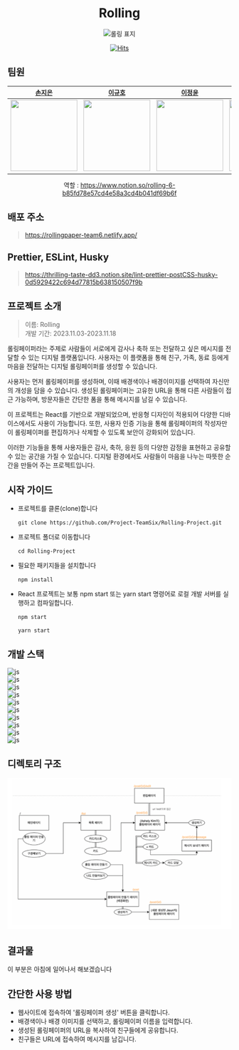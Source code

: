 <div align="center">
<h1>Rolling</h1>
</div>

<p align="center">
<img width="300" alt="롤링 표지" src="https://github.com/Project-TeamSix/Rolling-Project/assets/101032270/b06907ab-2d69-428d-8ee8-1d6dc1a4201a">
</p>

<div align="center">

[![Hits](https://hits.seeyoufarm.com/api/count/incr/badge.svg?url=https%3A%2F%2Fgithub.com%2FProject-TeamSix%2FRolling-Project&count_bg=%2379C83D&title_bg=%23555555&icon=&icon_color=%23E7E7E7&title=hits&edge_flat=false)](https://hits.seeyoufarm.com)

</div>

## 팀원

<div align="center">

|                            [손지은](https://github.com/wise-Ag)                            |                      [이규호](https://github.com/leegyuho-programer)                       |                           [이정윤](https://github.com/lsc58461)                           |                              [정진호](https://github.com/ayden94)                               |                           [조연아](https://github.com/yunajoe)                            |
| :----------------------------------------------------------------------------------------: | :----------------------------------------------------------------------------------------: | :---------------------------------------------------------------------------------------: | :---------------------------------------------------------------------------------------------: | :---------------------------------------------------------------------------------------: |
| <img src="https://avatars.githubusercontent.com/u/144668146?v=4" width="150" height="160"> | <img src="https://avatars.githubusercontent.com/u/101032270?v=4" width="150" height="160"> | <img src="https://avatars.githubusercontent.com/u/79037820?v=4" width="150" height="160"> | <img src="https://avatars.githubusercontent.com/u/144667387?s=64&v=4" width="150" height="160"> | <img src="https://avatars.githubusercontent.com/u/86518113?v=4" width="150" height="160"> |

역할 : https://www.notion.so/rolling-6-b85fd78e57cd4e58a3cd4b041df69b6f

</div>

## 배포 주소

> https://rollingpaper-team6.netlify.app/<br>

## Prettier, ESLint, Husky

> https://thrilling-taste-dd3.notion.site/lint-prettier-postCSS-husky-0d5929422c694d77815b638150507f9b

## 프로젝트 소개

> 이름: Rolling<br>
> 개발 기간: 2023.11.03-2023.11.18<br>

롤링페이퍼라는 주제로 사람들이 서로에게 감사나 축하 또는 전달하고 싶은 메시지를 전달할 수 있는 디지털 플랫폼입니다. 사용자는 이 플랫폼을 통해 친구, 가족, 동료 등에게 마음을 전달하는 디지털 롤링페이퍼를 생성할 수 있습니다.

사용자는 먼저 롤링페이퍼를 생성하며, 이때 배경색이나 배경이미지를 선택하여 자신만의 개성을 담을 수 있습니다. 생성된 롤링페이퍼는 고유한 URL을 통해 다른 사람들이 접근 가능하며, 방문자들은 간단한 폼을 통해 메시지를 남길 수 있습니다.

이 프로젝트는 React를 기반으로 개발되었으며, 반응형 디자인이 적용되어 다양한 디바이스에서도 사용이 가능합니다. 또한, 사용자 인증 기능을 통해 롤링페이퍼의 작성자만이 롤링페이퍼를 편집하거나 삭제할 수 있도록 보안이 강화되어 있습니다.

이러한 기능들을 통해 사용자들은 감사, 축하, 응원 등의 다양한 감정을 표현하고 공유할 수 있는 공간을 가질 수 있습니다. 디지털 환경에서도 사람들이 마음을 나누는 따뜻한 순간을 만들어 주는 프로젝트입니다.

## 시작 가이드

- 프로젝트를 클론(clone)합니다
  ```
  git clone https://github.com/Project-TeamSix/Rolling-Project.git
  ```
- 프로젝트 폴더로 이동합니다
  ```
  cd Rolling-Project
  ```
- 필요한 패키지들을 설치합니다
  ```
  npm install
  ```

- React 프로젝트는 보통 npm start 또는 yarn start 명령어로 로컬 개발 서버를 실행하고 컴파일합니다.
  ```
  npm start
  ```
  ```
  yarn start
  ```

## 개발 스택

![js](https://img.shields.io/badge/JavaScript-F7DF1E?style=flat&logo=JavaScript&logoColor=white)<br>
![js](https://img.shields.io/badge/React-61DAFB?style=flat&logo=React&logoColor=white)<br>
![js](https://img.shields.io/badge/HTML-E34F26?style=flat&logo=HTML5&logoColor=white)<br>
![js](https://img.shields.io/badge/CSS-1572B6?style=flat&logo=CSS3&logoColor=white)<br>
![js](https://img.shields.io/badge/eslint-4B32C3?style=flat&logo=ESLint&logoColor=white)<br>
![js](https://img.shields.io/badge/prettier-F7B93E?style=flat&logo=Prettier&logoColor=white)<br>
![js](https://img.shields.io/badge/github-181717?style=flat&logo=GitHub&logoColor=white)<br>
![js](https://img.shields.io/badge/cssmodules-000000?style=flat&logo=CSSModules&logoColor=white)<br>
![js](https://img.shields.io/badge/visualstudiocode-007ACC?style=flat&logo=VisualStudioCode&logoColor=white)<br>
![js](https://img.shields.io/badge/npm-CB3837?style=flat&logo=npm&logoColor=white)<br>

## 디렉토리 구조

<img width="600" alt="구조도" src="./src/assets/images/etc/construction.png">

## 결과물

이 부분은 아침에 일어나서 해보겠습니다

## 간단한 사용 방법

- 웹사이트에 접속하여 '롤링페이퍼 생성' 버튼을 클릭합니다.
- 배경색이나 배경 이미지를 선택하고, 롤링페이퍼 이름을 입력합니다.
- 생성된 롤링페이퍼의 URL을 복사하여 친구들에게 공유합니다.
- 친구들은 URL에 접속하여 메시지를 남깁니다.
